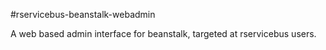 #rservicebus-beanstalk-webadmin

A web based admin interface for beanstalk, targeted at rservicebus users.

